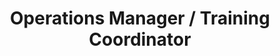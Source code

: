 ---
title: Operations Manager / Training Coordinator
organization: teleNetwork Partners LLP
tenure: 2002 - 2007
tags: experience
description:
  - Supervised a team of 25, including quality assurance monitoring and ongoing training.
  - Managed the daily operations of the call center on a rotating basis, supervising 200+ employees at peak hours.
  - Created training materials and administered training for new hires and existing employees with weekly classes of 10-20 students.
---